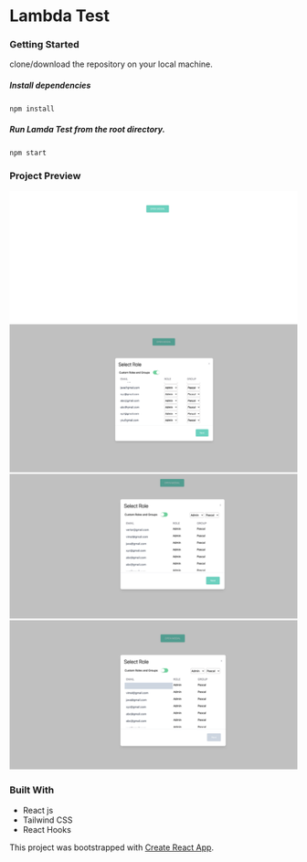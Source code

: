 # Lambda Test


### Getting Started

clone/download the repository on your local machine.


##### Install dependencies

`npm install`

##### Run Lamda Test from the root directory.

`npm start`

### Project Preview

![](/First.png)
![](/Second.png)
![](/Third.png)
![](/four.png)

### Built With

- React js
- Tailwind CSS
- React Hooks


This project was bootstrapped with [Create React App](https://github.com/facebook/create-react-app).
